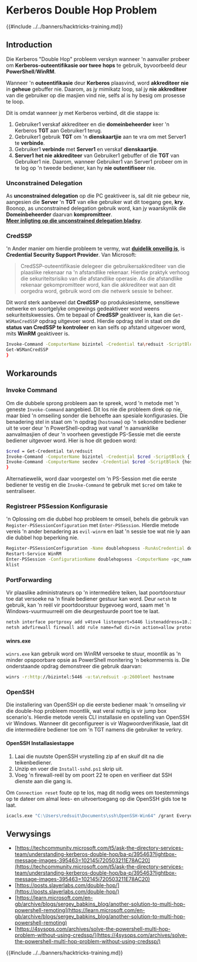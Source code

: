 # Kerberos Double Hop Problem

{{#include ../../banners/hacktricks-training.md}}


## Introduction

Die Kerberos "Double Hop" probleem verskyn wanneer 'n aanvaller probeer om **Kerberos-outeentifikasie oor twee** **hops** te gebruik, byvoorbeeld deur **PowerShell**/**WinRM**.

Wanneer 'n **outeentifikasie** deur **Kerberos** plaasvind, word **akkrediteer** **nie** in **geheue** gebuffer nie. Daarom, as jy mimikatz loop, sal jy **nie akkrediteer** van die gebruiker op die masjien vind nie, selfs al is hy besig om prosesse te loop.

Dit is omdat wanneer jy met Kerberos verbind, dit die stappe is:

1. Gebruiker1 verskaf akkrediteer en die **domeinbeheerder** keer 'n Kerberos **TGT** aan Gebruiker1 terug.
2. Gebruiker1 gebruik **TGT** om 'n **dienskaartjie** aan te vra om met Server1 te **verbinde**.
3. Gebruiker1 **verbinde** met **Server1** en verskaf **dienskaartjie**.
4. **Server1** **het nie** **akkrediteer** van Gebruiker1 gebuffer of die **TGT** van Gebruiker1 nie. Daarom, wanneer Gebruiker1 van Server1 probeer om in te log op 'n tweede bediener, kan hy **nie outentifiseer** nie.

### Unconstrained Delegation

As **unconstrained delegation** op die PC geaktiveer is, sal dit nie gebeur nie, aangesien die **Server** 'n **TGT** van elke gebruiker wat dit toegang gee, **kry**. Boonop, as unconstrained delegation gebruik word, kan jy waarskynlik die **Domeinbeheerder** daarvan **kompromitteer**.\
[**Meer inligting op die unconstrained delegation bladsy**](unconstrained-delegation.md).

### CredSSP

'n Ander manier om hierdie probleem te vermy, wat [**duidelik onveilig is**](https://docs.microsoft.com/en-us/powershell/module/microsoft.wsman.management/enable-wsmancredssp?view=powershell-7), is **Credential Security Support Provider**. Van Microsoft:

> CredSSP-outeentifikasie delegeer die gebruikersakkrediteer van die plaaslike rekenaar na 'n afstandlike rekenaar. Hierdie praktyk verhoog die sekuriteitsrisiko van die afstandlike operasie. As die afstandlike rekenaar gekompromitteer word, kan die akkrediteer wat aan dit oorgedra word, gebruik word om die netwerk sessie te beheer.

Dit word sterk aanbeveel dat **CredSSP** op produksiesisteme, sensitiewe netwerke en soortgelyke omgewings gedeaktiveer word weens sekuriteitskwessies. Om te bepaal of **CredSSP** geaktiveer is, kan die `Get-WSManCredSSP` opdrag uitgevoer word. Hierdie opdrag stel in staat om die **status van CredSSP te kontroleer** en kan selfs op afstand uitgevoer word, mits **WinRM** geaktiveer is.
```bash
Invoke-Command -ComputerName bizintel -Credential ta\redsuit -ScriptBlock {
Get-WSManCredSSP
}
```
## Workarounds

### Invoke Command

Om die dubbele sprong probleem aan te spreek, word 'n metode met 'n geneste `Invoke-Command` aangebied. Dit los nie die probleem direk op nie, maar bied 'n omseiling sonder die behoefte aan spesiale konfigurasies. Die benadering stel in staat om 'n opdrag (`hostname`) op 'n sekondêre bediener uit te voer deur 'n PowerShell-opdrag wat vanaf 'n aanvanklike aanvalmasjien of deur 'n voorheen gevestigde PS-Sessie met die eerste bediener uitgevoer word. Hier is hoe dit gedoen word:
```bash
$cred = Get-Credential ta\redsuit
Invoke-Command -ComputerName bizintel -Credential $cred -ScriptBlock {
Invoke-Command -ComputerName secdev -Credential $cred -ScriptBlock {hostname}
}
```
Alternatiewelik, word daar voorgestel om 'n PS-Session met die eerste bediener te vestig en die `Invoke-Command` te gebruik met `$cred` om take te sentraliseer.

### Registreer PSSession Konfigurasie

'n Oplossing om die dubbel hop probleem te omseil, behels die gebruik van `Register-PSSessionConfiguration` met `Enter-PSSession`. Hierdie metode vereis 'n ander benadering as `evil-winrm` en laat 'n sessie toe wat nie ly aan die dubbel hop beperking nie.
```bash
Register-PSSessionConfiguration -Name doublehopsess -RunAsCredential domain_name\username
Restart-Service WinRM
Enter-PSSession -ConfigurationName doublehopsess -ComputerName <pc_name> -Credential domain_name\username
klist
```
### PortForwarding

Vir plaaslike administrateurs op 'n intermediêre teiken, laat poortdoorstuur toe dat versoeke na 'n finale bediener gestuur kan word. Deur `netsh` te gebruik, kan 'n reël vir poortdoorstuur bygevoeg word, saam met 'n Windows-vuurmuurreël om die deurgestuurde poort toe te laat.
```bash
netsh interface portproxy add v4tov4 listenport=5446 listenaddress=10.35.8.17 connectport=5985 connectaddress=10.35.8.23
netsh advfirewall firewall add rule name=fwd dir=in action=allow protocol=TCP localport=5446
```
#### winrs.exe

`winrs.exe` kan gebruik word om WinRM versoeke te stuur, moontlik as 'n minder opspoorbare opsie as PowerShell monitering 'n bekommernis is. Die onderstaande opdrag demonstreer die gebruik daarvan:
```bash
winrs -r:http://bizintel:5446 -u:ta\redsuit -p:2600leet hostname
```
### OpenSSH

Die installering van OpenSSH op die eerste bediener maak 'n omseiling vir die double-hop probleem moontlik, wat veral nuttig is vir jump box scenario's. Hierdie metode vereis CLI installasie en opstelling van OpenSSH vir Windows. Wanneer dit geconfigureer is vir Wagwoordverifikasie, laat dit die intermediêre bediener toe om 'n TGT namens die gebruiker te verkry.

#### OpenSSH Installasiestappe

1. Laai die nuutste OpenSSH vrystelling zip af en skuif dit na die teikenbediener.
2. Unzip en voer die `Install-sshd.ps1` skrip uit.
3. Voeg 'n firewall-reël by om poort 22 te open en verifieer dat SSH dienste aan die gang is.

Om `Connection reset` foute op te los, mag dit nodig wees om toestemmings op te dateer om almal lees- en uitvoertoegang op die OpenSSH gids toe te laat.
```bash
icacls.exe "C:\Users\redsuit\Documents\ssh\OpenSSH-Win64" /grant Everyone:RX /T
```
## Verwysings

- [https://techcommunity.microsoft.com/t5/ask-the-directory-services-team/understanding-kerberos-double-hop/ba-p/395463?lightbox-message-images-395463=102145i720503211E78AC20](https://techcommunity.microsoft.com/t5/ask-the-directory-services-team/understanding-kerberos-double-hop/ba-p/395463?lightbox-message-images-395463=102145i720503211E78AC20)
- [https://posts.slayerlabs.com/double-hop/](https://posts.slayerlabs.com/double-hop/)
- [https://learn.microsoft.com/en-gb/archive/blogs/sergey_babkins_blog/another-solution-to-multi-hop-powershell-remoting](https://learn.microsoft.com/en-gb/archive/blogs/sergey_babkins_blog/another-solution-to-multi-hop-powershell-remoting)
- [https://4sysops.com/archives/solve-the-powershell-multi-hop-problem-without-using-credssp/](https://4sysops.com/archives/solve-the-powershell-multi-hop-problem-without-using-credssp/)


{{#include ../../banners/hacktricks-training.md}}
